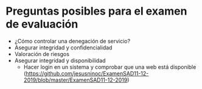 # Preguntas posibles para el examen de evaluación

- ¿Cómo controlar una denegación de servicio?
- Asegurar integridad y confidencialidad
- Valoración de riesgos
- Asegurar integridad y disponibilidad
  - Hacer login en un sistema y comprobar que una web está disponible (https://github.com/jesusninoc/ExamenSAD11-12-2019/blob/master/ExamenSAD11-12-2019)
